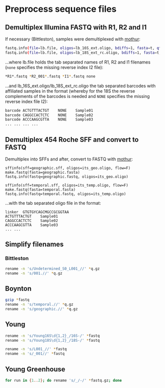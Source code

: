 # Preprocess sequence files
## Demultiplex Illumina FASTQ with R1, R2 and I1
If necessary (Bittleston), samples were demultiplexed with [mothur](https://mothur.org/):

```bash
fastq.info(file=lb.file, oligos=lb_16S_ext.oligo, bdiffs=1, fasta=t, qfile=t)
fastq.info(file=lb.file, oligos=lb_18S_ext_rc.oligo, bdiffs=1, fasta=t, qfile=t)
```

...where lb.file holds the tab separated names of R1, R2 and I1 filenames (`none` specifies the missing reverse index I2 file):
```bash
*R1*.fastq *R2_001*.fastq *I1*.fastq none
```

...and lb_16S_ext.oligo/lb_18S_ext_rc.oligo the tab separated barcodes with affiliated samples in the format (whereby for the 18S the reverse complements of the barcodes is needed and `NONE` specifies the missing reverse index file I2):
```bash
barcode	ACTGTTTACTGT	NONE	Sample01
barcode	CAGGCCACTCTC	NONE	Sample02
barcode	ACCCAAGCGTTA	NONE    Sample03
...	...	...	...
```


## Demultiplex 454 Roche SFF and convert to FASTQ
Demultiplex into SFFs and after, convert to FASTQ with [mothur](https://mothur.org/):
```mothur
sffinfo(sff=geographic.sff, oligos=its_geo.oligo, flow=F)
make.fastq(fasta=geographic.fasta)
fastq.info(fastq=geographic.fastq, oligos=its_geo.oligo)

sffinfo(sff=temporal.sff, oligos=its_temp.oligo, flow=F)
make.fastq(fasta=temporal.fasta)
fastq.info(fastq=temporal.fastq, oligos=its_temp.oligo)
```

...with the tab separated oligo file in the format:
```
linker	GTGTGYCAGCMGCCGCGGTAA
ACTGTTTACTGT	Sample01
CAGGCCACTCTC	Sample02
ACCCAAGCGTTA    Sample03
...	...
```


## Simplify filenames
### Bittleston
```bash
rename -n 's/Undetermined_S0_L001_//' *q.gz
rename -n 's/001.//' *q.gz
```

## Boynton
```bash
gzip *fastq
rename -n 's/temporal.//' *q.gz
rename -n 's/geographic.//' *q.gz
```

## Young
```bash
rename -n 's/Young16S\d{1,2}_/16S-/' *fastq
rename -n 's/Young18S\d{1,2}_/18S-/' *fastq

rename -n 's/L001_//' *fastq
rename -n 's/_001//' *fastq
```


## Young Greenhouse
```bash
for run in {1..2}; do rename 's/_/-/' *fastq.gz; done
```
